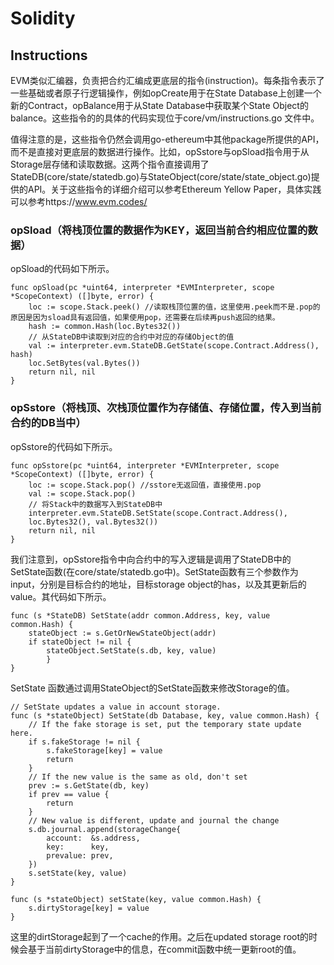 # Solidity

## Instructions

EVM类似汇编器，负责把合约汇编成更底层的指令(instruction)。每条指令表示了一些基础或者原子行逻辑操作，例如opCreate用于在State Database上创建一个新的Contract，opBalance用于从State Database中获取某个State Object的balance。这些指令的的具体的代码实现位于core/vm/instructions.go 文件中。

值得注意的是，这些指令仍然会调用go-ethereum中其他package所提供的API，而不是直接对更底层的数据进行操作。比如，opSstore与opSload指令用于从Storage层存储和读取数据。这两个指令直接调用了StateDB(core/state/statedb.go)与StateObject(core/state/state_object.go)提供的API。关于这些指令的详细介绍可以参考Ethereum Yellow Paper，具体实践可以参考https://www.evm.codes/

### opSload（将栈顶位置的数据作为KEY，返回当前合约相应位置的数据）

opSload的代码如下所示。

```Golang
func opSload(pc *uint64, interpreter *EVMInterpreter, scope *ScopeContext) ([]byte, error) {
    loc := scope.Stack.peek() //读取栈顶位置的值，这里使用.peek而不是.pop的原因是因为sload具有返回值，如果使用pop，还需要在后续再push返回的结果。
    hash := common.Hash(loc.Bytes32())
    // 从StateDB中读取到对应的合约中对应的存储Object的值
    val := interpreter.evm.StateDB.GetState(scope.Contract.Address(), hash)
    loc.SetBytes(val.Bytes())
    return nil, nil
}
```

### opSstore（将栈顶、次栈顶位置作为存储值、存储位置，传入到当前合约的DB当中）

opSstore的代码如下所示。

```Golang
func opSstore(pc *uint64, interpreter *EVMInterpreter, scope *ScopeContext) ([]byte, error) {
    loc := scope.Stack.pop() //sstore无返回值，直接使用.pop
    val := scope.Stack.pop()
    // 将Stack中的数据写入到StateDB中
    interpreter.evm.StateDB.SetState(scope.Contract.Address(),
    loc.Bytes32(), val.Bytes32())
    return nil, nil
}
```

我们注意到，opSstore指令中向合约中的写入逻辑是调用了StateDB中的SetState函数(在core/state/statedb.go中)。SetState函数有三个参数作为input，分别是目标合约的地址，目标storage object的has，以及其更新后的value。其代码如下所示。

```Golang
func (s *StateDB) SetState(addr common.Address, key, value common.Hash) {
    stateObject := s.GetOrNewStateObject(addr)
    if stateObject != nil {
        stateObject.SetState(s.db, key, value)
        }
}
```

SetState 函数通过调用StateObject的SetState函数来修改Storage的值。

```Golang
// SetState updates a value in account storage.
func (s *stateObject) SetState(db Database, key, value common.Hash) {
    // If the fake storage is set, put the temporary state update here.
    if s.fakeStorage != nil {
        s.fakeStorage[key] = value
        return
    }
    // If the new value is the same as old, don't set
    prev := s.GetState(db, key)
    if prev == value {
        return
    }
    // New value is different, update and journal the change
    s.db.journal.append(storageChange{
        account:  &s.address,
        key:      key,
        prevalue: prev,
    })
    s.setState(key, value)
}

func (s *stateObject) setState(key, value common.Hash) {
    s.dirtyStorage[key] = value
}
```

这里的dirtStorage起到了一个cache的作用。之后在updated storage root的时候会基于当前dirtyStorage中的信息，在commit函数中统一更新root的值。
